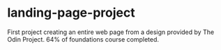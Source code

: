# landing-page-project
First project creating an entire web page from a design provided by The Odin Project. 64% of foundations course completed.
